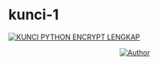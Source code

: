 # kunci-1

<p align="left">
<a href="#"><img title="KUNCI PYTHON ENCRYPT LENGKAP" src="https://img.shields.io/badge/KUNCI%20PYTHON-ENCRYPT LENGKAP-green?colorA=%23ff0000&colorB=%23017e40&style=for-the-badge"></a>
<p align="center">
<a href="https://github.com/htr-tech"><img title="Author" src="https://img.shields.io/badge/Author-MR.GAMING-red.svg?style=for-the-badge&logo=github"></a>

